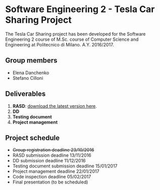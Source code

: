 # Software Engineering 2 - Tesla Car Sharing Project

The Tesla Car Sharing project has been developed for the Software Engineering 2 course of M.Sc. course of Computer Science and Engineering at Politecnico di Milano.
A.Y. 2016/2017.

## Group members

* Elena Danchenko
* Stefano Cilloni


## Deliverables

1. **RASD**: [download the latest version here](https://github.com/Iwetta/se2prj-tesla-car-sharing/raw/master/Deliveries/RASD.pdf).
2. **DD**
3. **Testing document**
4. **Project management**


## Project schedule
* ~~Group registration deadline 23/10/2016~~
* RASD submission deadline 13/11/2016
* DD submission deadline 11/12/2016
* Testing document submission deadline 15/01/2017
* Project management deadline 22/01/2017
* Code inspection deadline 05/02/2017
* Final presentation (to be scheduled)
